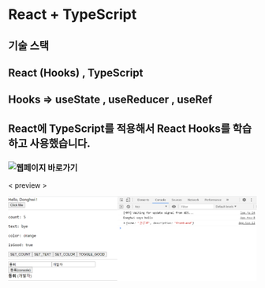 # React + TypeScript

## 기술 스택 
## React (Hooks) , TypeScript 

## Hooks => useState , useReducer , useRef

## React에 TypeScript를 적용해서 React Hooks를 학습하고 사용했습니다.

### ![웹페이지 바로가기](https://wondonghwi.github.io/React_TypeScript_Hooks_Practice/)

< preview >

![](image/React_TypeScript_Practice.PNG)

